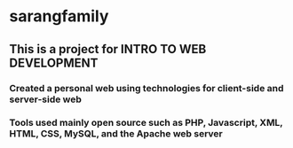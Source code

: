 # sarangfamily

## This is a project for INTRO TO WEB DEVELOPMENT

### Created a personal web using technologies for client-side and server-side web

### Tools used mainly open source such as PHP, Javascript, XML, HTML, CSS, MySQL, and the Apache web server
